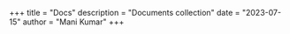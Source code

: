 +++
title = "Docs"
description = "Documents collection"
date = "2023-07-15"
author = "Mani Kumar"
+++
